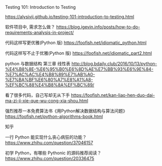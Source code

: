 Testing 101: Introduction to Testing

https://alysivji.github.io/testing-101-introduction-to-testing.html


软件项目中, 需求怎么做？
https://blog.igevin.info/posts/how-to-do-requirements-analysis-in-project/

代码这样写更优雅(Python 版)
https://foofish.net/idiomatic_python.html

代码这样写不止于优雅(Python 版)
https://foofish.net/idiomatic_part2.html


python 与数据结构 第三章 线性表
http://blog.bdaily.club/2016/10/13/python-%E4%B8%8E-%E6%95%B0%E6%8D%AE%E7%BB%93%E6%9E%84-%E7%AC%AC%E4%B8%89%E7%AB%A0-%E7%BA%BF%E6%80%A7%E8%A1%A8-%EF%BC%88%E4%B8%8A%EF%BC%89/

看了很多代码，自己写却无从下手
https://foofish.net/kan-liao-hen-duo-dai-ma-zi-ji-xie-que-wu-cong-xia-shou.html


强烈推荐一本免费算法书《用Python解决数据结构与算法问题》
https://foofish.net/python-algorithms-book.html



知乎

一行 Python 能实现什么丧心病狂的功能？
https://www.zhihu.com/question/37046157


初学 Python，有哪些 Pythonic 的源码推荐阅读？
https://www.zhihu.com/question/20336475




